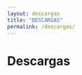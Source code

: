 ```yaml
---
layout: descargas
title: "DESCARGAS"
permalink: /descargas/
---
```

<html>
<head>
</head>
<body>
  <h1>Descargas</h1>
</body>
</html>
